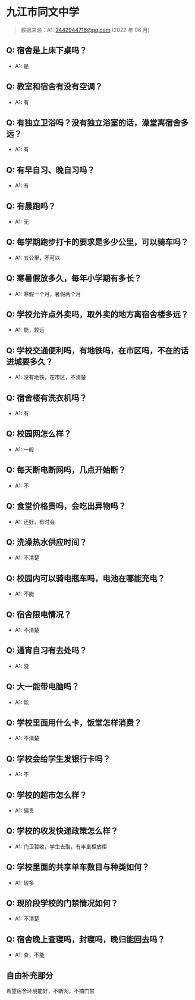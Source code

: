 # 九江市同文中学

> 数据来源：A1: 2442944716@qq.com (2022 年 06 月)

## Q: 宿舍是上床下桌吗？

- A1: 是

## Q: 教室和宿舍有没有空调？

- A1: 有

## Q: 有独立卫浴吗？没有独立浴室的话，澡堂离宿舍多远？

- A1: 有

## Q: 有早自习、晚自习吗？

- A1: 有

## Q: 有晨跑吗？

- A1: 无

## Q: 每学期跑步打卡的要求是多少公里，可以骑车吗？

- A1: 五公里，不可以

## Q: 寒暑假放多久，每年小学期有多长？

- A1: 寒假一个月，暑假两个月

## Q: 学校允许点外卖吗，取外卖的地方离宿舍楼多远？

- A1: 能，较远

## Q: 学校交通便利吗，有地铁吗，在市区吗，不在的话进城要多久？

- A1: 没有地铁，在市区，不清楚

## Q: 宿舍楼有洗衣机吗？

- A1: 有

## Q: 校园网怎么样？

- A1: 一般

## Q: 每天断电断网吗，几点开始断？

- A1: 不

## Q: 食堂价格贵吗，会吃出异物吗？

- A1: 还好，有时会

## Q: 洗澡热水供应时间？

- A1: 不清楚

## Q: 校园内可以骑电瓶车吗，电池在哪能充电？

- A1: 不能

## Q: 宿舍限电情况？

- A1: 不清楚

## Q: 通宵自习有去处吗？

- A1: 没

## Q: 大一能带电脑吗？

- A1: 能

## Q: 学校里面用什么卡，饭堂怎样消费？

- A1: 不清楚

## Q: 学校会给学生发银行卡吗？

- A1: 不

## Q: 学校的超市怎么样？

- A1: 偏贵

## Q: 学校的收发快递政策怎么样？

- A1: 门卫暂收，学生去取，有丰巢柜放柜

## Q: 学校里面的共享单车数目与种类如何？

- A1: 较多

## Q: 现阶段学校的门禁情况如何？

- A1: 不清楚

## Q: 宿舍晚上查寝吗，封寝吗，晚归能回去吗？

- A1: 查，不能

## 自由补充部分

希望宿舍环境能好，不断网，不搞门禁